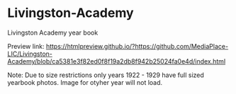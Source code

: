 # Livingston-Academy
Livingston Academy year book

Preview link:
https://htmlpreview.github.io/?https://github.com/MediaPlace-LIC/Livingston-Academy/blob/ca5381e3f82ed0f8f19a2db8f942b25024fa0e4d/index.html

Note:
Due to size restrictions only years 1922 - 1929 have full sized yearbook photos. Image for otyher year will not load.
